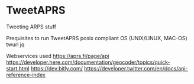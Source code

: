 # TweetAPRS
Tweeting ARPS stuff

Prequisites to run TweetAPRS
posix compliant OS (UNIX/LINUX, MAC-OS)
twurl
jq

Webservices used
https://aprs.fi/page/api
https://developer.here.com/documentation/geocoder/topics/quick-start.html
https://dev.bitly.com/
https://developer.twitter.com/en/docs/api-reference-index
